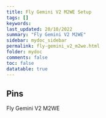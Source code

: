 ```yaml
---
title: Fly Gemini V2 M2WE Setup
tags: []
keywords: 
last_updated: 20/10/2022
summary: "Fly Gemini V2 M2WE"
sidebar: mydoc_sidebar
permalink: fly-gemini_v2_m2we.html
folder: mydoc
comments: false
toc: false
datatable: true
---
```

## Pins
Fly Gemini V2 M2WE